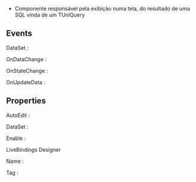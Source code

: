 - Componente responsável pela exibição numa tela, do resultado de uma SQL vinda de um TUniQuery


Events 
--------


DataSet :

OnDataChange :

OnStateChange :

OnUpdateData :


Properties 
-----------


AutoEdit :

DataSet :

Enable :

LiveBindings Designer

Name :

Tag :